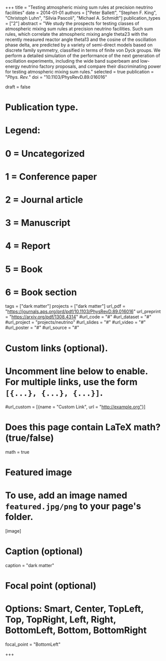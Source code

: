 +++
title = "Testing atmospheric mixing sum rules at precision neutrino facilities"
date = 2014-01-01
authors = ["Peter Ballett", "Stephen F. King", "Christoph Luhn", "Silvia Pascoli", "Michael A. Schmidt"]
publication_types = ["2"]
abstract = "We study the prospects for testing classes of atmospheric mixing sum rules at precision neutrino facilities. Such sum rules, which correlate the atmospheric mixing angle theta23 with the recently measured reactor angle theta13 and the cosine of the oscillation phase delta, are predicted by a variety of semi-direct models based on discrete family symmetry, classified in terms of finite von Dyck groups. We perform a detailed simulation of the performance of the next generation of oscillation experiments, including the wide band superbeam and low-energy neutrino factory proposals, and compare their discriminating power for testing atmospheric mixing sum rules."
selected = true
publication = "*Phys. Rev.*"
doi = "10.1103/PhysRevD.89.016016"


draft = false

# Publication type.
# Legend:
# 0 = Uncategorized
# 1 = Conference paper
# 2 = Journal article
# 3 = Manuscript
# 4 = Report
# 5 = Book
# 6 = Book section


tags = ["dark matter"]
projects = ["dark matter"]
url_pdf = "https://journals.aps.org/prd/pdf/10.1103/PhysRevD.89.016016"
url_preprint = "https://arxiv.org/pdf/1308.4314"
#url_code = "#"
#url_dataset = "#"
#url_project = "projects/neutrino"
#url_slides = "#"
#url_video = "#"
#url_poster = "#"
#url_source = "#"

# Custom links (optional).
#   Uncomment line below to enable. For multiple links, use the form `[{...}, {...}, {...}]`.
#url_custom = [{name = "Custom Link", url = "http://example.org"}]


# Does this page contain LaTeX math? (true/false)
math = true

# Featured image
# To use, add an image named `featured.jpg/png` to your page's folder. 
[image]
  # Caption (optional)
  caption = "dark matter"

  # Focal point (optional)
  # Options: Smart, Center, TopLeft, Top, TopRight, Left, Right, BottomLeft, Bottom, BottomRight
  focal_point = "BottomLeft"




+++

